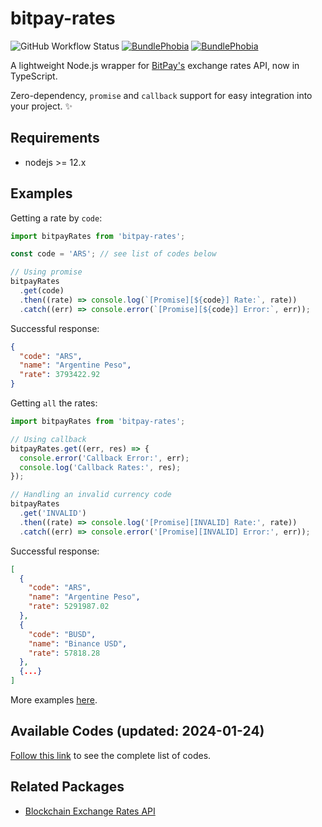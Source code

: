 # bitpay-rates

![GitHub Workflow Status](https://img.shields.io/github/actions/workflow/status/colkito/bitpay-rates/npm-publish.yml?style=flat-square)
[![BundlePhobia](https://img.shields.io/bundlephobia/min/bitpay-rates.svg?style=flat-square)](https://bundlephobia.com/result?p=bitpay-rates)
[![BundlePhobia](https://img.shields.io/bundlephobia/minzip/bitpay-rates.svg?style=flat-square)](https://bundlephobia.com/result?p=bitpay-rates)

A lightweight Node.js wrapper for [BitPay's](https://bitpay.com/rates) exchange rates API, now in TypeScript.

Zero-dependency, `promise` and `callback` support for easy integration into your project. ✨

## Requirements

- nodejs >= 12.x

## Examples

Getting a rate by `code`:

```js
import bitpayRates from 'bitpay-rates';

const code = 'ARS'; // see list of codes below

// Using promise
bitpayRates
  .get(code)
  .then((rate) => console.log(`[Promise][${code}] Rate:`, rate))
  .catch((err) => console.error(`[Promise][${code}] Error:`, err));
```

Successful response:

```json
{
  "code": "ARS",
  "name": "Argentine Peso",
  "rate": 3793422.92
}
```

Getting `all` the rates:

```js
import bitpayRates from 'bitpay-rates';

// Using callback
bitpayRates.get((err, res) => {
  console.error('Callback Error:', err);
  console.log('Callback Rates:', res);
});

// Handling an invalid currency code
bitpayRates
  .get('INVALID')
  .then((rate) => console.log('[Promise][INVALID] Rate:', rate))
  .catch((err) => console.error('[Promise][INVALID] Error:', err));
```

Successful response:

```json
[
  {
    "code": "ARS",
    "name": "Argentine Peso",
    "rate": 5291987.02
  },
  {
    "code": "BUSD",
    "name": "Binance USD",
    "rate": 57818.28
  },
  {...}
]
```

More examples [here](example/rates-example.js).

## Available Codes (updated: 2024-01-24)

[Follow this link](CODES.md) to see the complete list of codes.

## Related Packages

- [Blockchain Exchange Rates API](https://npmjs.com/blockchain-rates)
